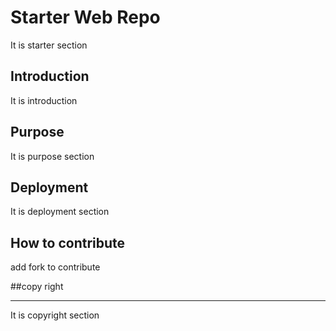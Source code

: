 # Starter Web Repo
It is starter section

## Introduction
It is introduction

## Purpose
It is purpose section

## Deployment
It is deployment section

## How to contribute
add fork to contribute

##copy right
**********************
It is copyright section